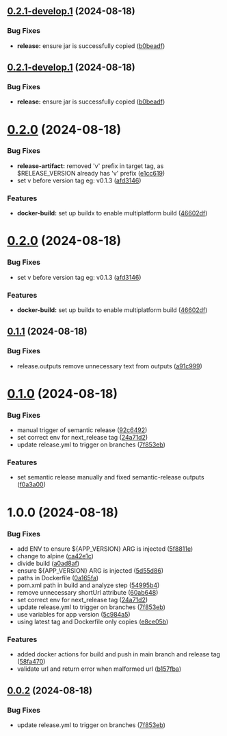 ## [0.2.1-develop.1](https://github.com/gomezbc/NanoLink/compare/v0.2.0...v0.2.1-develop.1) (2024-08-18)


### Bug Fixes

* **release:** ensure jar is successfully copied ([b0beadf](https://github.com/gomezbc/NanoLink/commit/b0beadf82db9997af85e5f0dd4002576e64ac059))

## [0.2.1-develop.1](https://github.com/gomezbc/NanoLink/compare/v0.2.0...v0.2.1-develop.1) (2024-08-18)


### Bug Fixes

* **release:** ensure jar is successfully copied ([b0beadf](https://github.com/gomezbc/NanoLink/commit/b0beadf82db9997af85e5f0dd4002576e64ac059))

# [0.2.0](https://github.com/gomezbc/NanoLink/compare/v0.1.1...v0.2.0) (2024-08-18)


### Bug Fixes

* **release-artifact:** removed 'v' prefix in target tag, as $RELEASE_VERSION already has 'v' prefix ([e1cc619](https://github.com/gomezbc/NanoLink/commit/e1cc619fc8f793490939b07642d0febfb2438bd9))
* set v before version tag eg: v0.1.3 ([afd3146](https://github.com/gomezbc/NanoLink/commit/afd3146dfba82af61a50e1e99e6afff4510462d7))


### Features

* **docker-build:** set up buildx to enable multiplatform build ([46602df](https://github.com/gomezbc/NanoLink/commit/46602dfe81daaf7d15f8700a2e6962f7a2b7e6ac))

# [0.2.0](https://github.com/gomezbc/NanoLink/compare/v0.1.1...v0.2.0) (2024-08-18)


### Bug Fixes

* set v before version tag eg: v0.1.3 ([afd3146](https://github.com/gomezbc/NanoLink/commit/afd3146dfba82af61a50e1e99e6afff4510462d7))


### Features

* **docker-build:** set up buildx to enable multiplatform build ([46602df](https://github.com/gomezbc/NanoLink/commit/46602dfe81daaf7d15f8700a2e6962f7a2b7e6ac))

## [0.1.1](https://github.com/gomezbc/NanoLink/compare/v0.1.0...v0.1.1) (2024-08-18)


### Bug Fixes

* release.outputs remove unnecessary text from outputs ([a91c999](https://github.com/gomezbc/NanoLink/commit/a91c999652f3e71da4a5c11d394c45ba086baaac))

# [0.1.0](https://github.com/gomezbc/NanoLink/compare/v0.0.1...v0.1.0) (2024-08-18)


### Bug Fixes

* manual trigger of semantic release ([92c6492](https://github.com/gomezbc/NanoLink/commit/92c6492d3bdec69b80a0037a00e949c042560fed))
* set correct env for next_release tag ([24a71d2](https://github.com/gomezbc/NanoLink/commit/24a71d26ca4ed19c269e2d37a01dcb9b6a75e4ad))
* update release.yml to trigger on branches ([7f853eb](https://github.com/gomezbc/NanoLink/commit/7f853ebcb452a112a9ac34d11cb7502fc2dae428))


### Features

* set semantic release manually and fixed semantic-release outputs ([f0a3a00](https://github.com/gomezbc/NanoLink/commit/f0a3a00a256fe30ad0cedf40006dbf4db3398d20))

# 1.0.0 (2024-08-18)


### Bug Fixes

* add ENV to ensure ${APP_VERSION} ARG is injected ([5f8811e](https://github.com/gomezbc/NanoLink/commit/5f8811eacad15116064d7b636efd423923590464))
* change to alpine ([ca42e1c](https://github.com/gomezbc/NanoLink/commit/ca42e1c9c996eb40abfcde0d28cd6d3976346b50))
* divide build ([a0ad8af](https://github.com/gomezbc/NanoLink/commit/a0ad8afe24fd7b62fcbd8db8548841399c86aa9c))
* ensure ${APP_VERSION} ARG is injected ([5d55d86](https://github.com/gomezbc/NanoLink/commit/5d55d86ef518c0b629f5dda8418662544ebd5f58))
* paths in Dockerfile ([0a165fa](https://github.com/gomezbc/NanoLink/commit/0a165fa6e36ae08aafca0186409d00c985cbecff))
* pom.xml path in build and analyze step ([54995b4](https://github.com/gomezbc/NanoLink/commit/54995b4b6a3deb82269ccb5eac972d2eeef4936a))
* remove unnecessary shortUrl attribute ([60ab648](https://github.com/gomezbc/NanoLink/commit/60ab6483bf17b2ef6e597533b1fec9532d66281f))
* set correct env for next_release tag ([24a71d2](https://github.com/gomezbc/NanoLink/commit/24a71d26ca4ed19c269e2d37a01dcb9b6a75e4ad))
* update release.yml to trigger on branches ([7f853eb](https://github.com/gomezbc/NanoLink/commit/7f853ebcb452a112a9ac34d11cb7502fc2dae428))
* use variables for app version ([5c984a5](https://github.com/gomezbc/NanoLink/commit/5c984a5bb9d3364cf2b5ccfecbb5bdf396182d28))
* using latest tag and Dockerfile only copies ([e8ce05b](https://github.com/gomezbc/NanoLink/commit/e8ce05b15c95ee5f2573f92db945a19d405d497b))


### Features

* added docker actions for build and push in main branch and release tag ([58fa470](https://github.com/gomezbc/NanoLink/commit/58fa47083e895fa9b30b0e58b7cbebcbcc15ed52))
* validate url and return error when malformed url ([b157fba](https://github.com/gomezbc/NanoLink/commit/b157fba7ed287b9d5e848c7d4192fbb5f7edce36))

## [0.0.2](https://github.com/gomezbc/NanoLink/compare/v0.0.1...v0.0.2) (2024-08-18)


### Bug Fixes

* update release.yml to trigger on branches ([7f853eb](https://github.com/gomezbc/NanoLink/commit/7f853ebcb452a112a9ac34d11cb7502fc2dae428))
